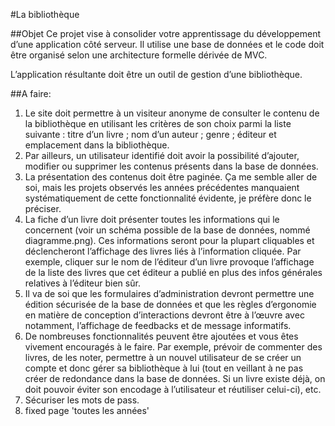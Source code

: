 #La bibliothèque

##Objet
Ce projet vise à consolider votre apprentissage du développement d’une application côté serveur. Il utilise une base de données et le code doit être organisé selon une architecture formelle dérivée de MVC.

L’application résultante doit être un outil de gestion d’une bibliothèque.

##A faire:
1. Le site doit permettre à un visiteur anonyme de consulter le contenu de la bibliothèque en utilisant les critères de son choix parmi la liste suivante : titre d’un livre ; nom d’un auteur ; genre ; éditeur et emplacement dans la bibliothèque.
2. Par ailleurs, un utilisateur identifié doit avoir la possibilité d’ajouter, modifier ou supprimer les contenus présents dans la base de données.
3. La présentation des contenus doit être paginée. Ça me semble aller de soi, mais les projets observés les années précédentes manquaient systématiquement de cette fonctionnalité évidente, je préfère donc le préciser.
4. La fiche d’un livre doit présenter toutes les informations qui le concernent (voir un schéma possible de la base de données, nommé diagramme.png). Ces informations seront pour la plupart cliquables et déclencheront l’affichage des livres liés à l’information cliquée. Par exemple, cliquer sur le nom de l’éditeur d’un livre provoque l’affichage de la liste des livres que cet éditeur a publié en plus des infos générales relatives à l’éditeur bien sûr.
5. Il va de soi que les formulaires d’administration devront permettre une édition sécurisée de la base de données et que les règles d’ergonomie en matière de conception d’interactions devront être à l’œuvre avec notamment, l’affichage de feedbacks et de message informatifs.
6. De nombreuses fonctionnalités peuvent être ajoutées et vous êtes vivement encouragés à le faire. Par exemple, prévoir de commenter des livres, de les noter, permettre à un nouvel utilisateur de se créer un compte et donc gérer sa bibliothèque à lui (tout en veillant à ne pas créer de redondance dans la base de données. Si un livre existe déjà, on doit pouvoir éviter son encodage à l’utilisateur et réutiliser celui-ci), etc.
7. Sécuriser les mots de pass. 
8. fixed page 'toutes les années'